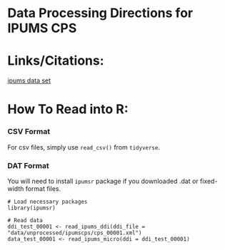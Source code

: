 #  Data Processing Directions for IPUMS CPS

# Links/Citations:

[ipums data set](https://cps.ipums.org/cps-action/extract_requests/download)

# How To Read into R: 

### CSV Format

For csv files, simply use `read_csv()` from `tidyverse`.

### DAT Format

You will need to install `ipumsr` package if you downloaded .dat or fixed-width format files.

```{r}
# Load necessary packages
library(ipumsr)

# Read data
ddi_test_00001 <- read_ipums_ddi(ddi_file = "data/unprocessed/ipumscps/cps_00001.xml")
data_test_00001 <- read_ipums_micro(ddi = ddi_test_00001)
```

